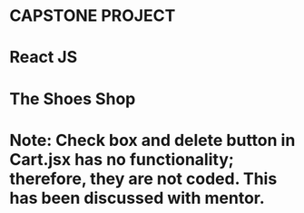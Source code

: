 # CAPSTONE PROJECT

# React JS

# The Shoes Shop

# Note: Check box and delete button in Cart.jsx has no functionality; therefore, they are not coded.  This has been discussed with mentor.

